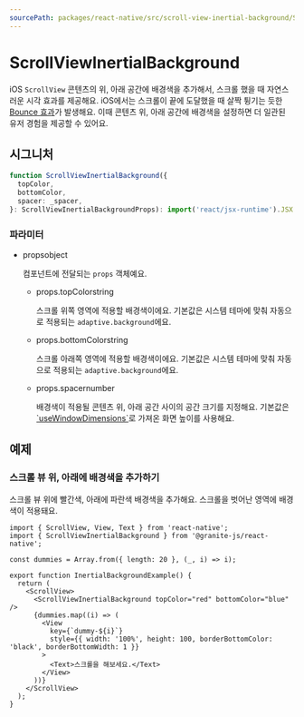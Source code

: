 ```yaml
---
sourcePath: packages/react-native/src/scroll-view-inertial-background/ScrollViewInertialBackground.tsx
---
```


# ScrollViewInertialBackground

iOS `ScrollView` 콘텐츠의 위, 아래 공간에 배경색을 추가해서, 스크롤 했을 때 자연스러운 시각 효과를 제공해요.
iOS에서는 스크롤이 끝에 도달했을 때 살짝 튕기는 듯한 [Bounce 효과](https://medium.com/@wcandillon/ios-bounce-list-effect-with-react-native-5102e3a83999)가 발생해요. 이때 콘텐츠 위, 아래 공간에 배경색을 설정하면 더 일관된 유저 경험을 제공할 수 있어요.

## 시그니처

```typescript
function ScrollViewInertialBackground({
  topColor,
  bottomColor,
  spacer: _spacer,
}: ScrollViewInertialBackgroundProps): import('react/jsx-runtime').JSX.Element;
```

### 파라미터

<ul class="post-parameters-ul">
  <li class="post-parameters-li post-parameters-li-root">
    <span class="post-parameters--name">props</span><span class="post-parameters--type">object</span>
    <br />
    <p class="post-parameters--description">컴포넌트에 전달되는 <code>props</code> 객체예요.</p>
    <ul class="post-parameters-ul">
      <li class="post-parameters-li">
        <span class="post-parameters--name">props.topColor</span><span class="post-parameters--type">string</span>
        <br />
        <p class="post-parameters--description">스크롤 위쪽 영역에 적용할 배경색이에요. 기본값은 시스템 테마에 맞춰 자동으로 적용되는 <code>adaptive.background</code>에요.</p>
      </li>
      <li class="post-parameters-li">
        <span class="post-parameters--name">props.bottomColor</span><span class="post-parameters--type">string</span>
        <br />
        <p class="post-parameters--description">스크롤 아래쪽 영역에 적용할 배경색이에요. 기본값은 시스템 테마에 맞춰 자동으로 적용되는 <code>adaptive.background</code>에요.</p>
      </li>
      <li class="post-parameters-li">
        <span class="post-parameters--name">props.spacer</span><span class="post-parameters--type">number</span>
        <br />
        <p class="post-parameters--description">배경색이 적용될 콘텐츠 위, 아래 공간 사이의 공간 크기를 지정해요. 기본값은 <a href="https://reactnative.dev/docs/next/usewindowdimensions" target="_blank" rel="noreferrer">`useWindowDimensions`</a>로 가져온 화면 높이를 사용해요.</p>
      </li>
    </ul>
  </li>
</ul>

## 예제

### 스크롤 뷰 위, 아래에 배경색을 추가하기

스크롤 뷰 위에 빨간색, 아래에 파란색 배경색을 추가해요. 스크롤을 벗어난 영역에 배경색이 적용돼요.

```tsx
import { ScrollView, View, Text } from 'react-native';
import { ScrollViewInertialBackground } from '@granite-js/react-native';

const dummies = Array.from({ length: 20 }, (_, i) => i);

export function InertialBackgroundExample() {
  return (
    <ScrollView>
      <ScrollViewInertialBackground topColor="red" bottomColor="blue" />
      {dummies.map((i) => (
        <View
          key={`dummy-${i}`}
          style={{ width: '100%', height: 100, borderBottomColor: 'black', borderBottomWidth: 1 }}
        >
          <Text>스크롤을 해보세요.</Text>
        </View>
      ))}
    </ScrollView>
  );
}
```
